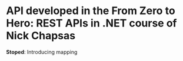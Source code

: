 # API developed in the From Zero to Hero: REST APIs in .NET course of Nick Chapsas

**Stoped**: Introducing mapping